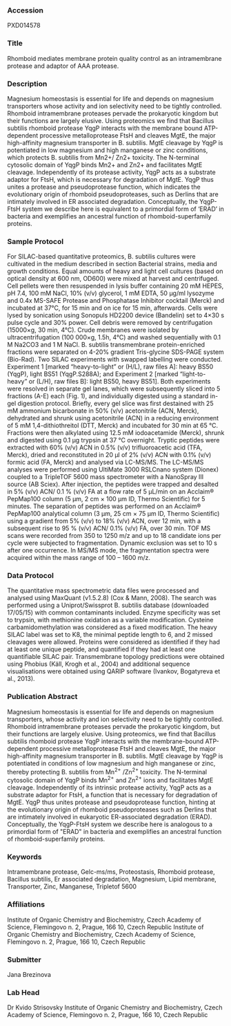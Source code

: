 ### Accession
PXD014578

### Title
Rhomboid mediates membrane protein quality control as an intramembrane protease and adaptor of AAA protease.

### Description
Magnesium homeostasis is essential for life and depends on magnesium transporters whose activity and ion selectivity need to be tightly controlled. Rhomboid intramembrane proteases pervade the prokaryotic kingdom but their functions are largely elusive. Using proteomics we find that Bacillus subtilis rhomboid protease YqgP interacts with the membrane bound ATP-dependent processive metalloprotease FtsH and cleaves MgtE, the major high-affinity magnesium transporter in B. subtilis. MgtE cleavage by YqgP is potentiated in low magnesium and high manganese or zinc conditions, which protects B. subtilis from Mn2+/ Zn2+ toxicity. The N-terminal cytosolic domain of YqgP binds Mn2+ and Zn2+ and facilitates MgtE cleavage. Independently of its protease activity, YqgP acts as a substrate adaptor for FtsH, which is necessary for degradation of MgtE. YqgP thus unites a protease and pseudoprotease function, which indicates the evolutionary origin of rhomboid pseudoproteases, such as Derlins that are intimately involved in ER associated degradation. Conceptually, the YqgP-FtsH system we describe here is equivalent to a primordial form of ‘ERAD’ in bacteria and exemplifies an ancestral function of rhomboid-superfamily proteins.

### Sample Protocol
For SILAC-based quantitative proteomics, B. subtilis cultures were cultivated in the medium described in section Bacterial strains, media and growth conditions. Equal amounts of heavy and light cell cultures (based on optical density at 600 nm, OD600) were mixed at harvest and centrifuged. Cell pellets were then resuspended in lysis buffer containing 20 mM HEPES, pH 7.4, 100 mM NaCl, 10% (v/v) glycerol, 1 mM EDTA, 50 µg/ml lysozyme and 0.4x MS-SAFE Protease and Phosphatase Inhibitor cocktail (Merck) and incubated at 37°C, for 15 min and on ice for 15 min, afterwards. Cells were lysed by sonication using Sonopuls HD2200 device (Bandelin) set to 4×30 s pulse cycle and 30% power. Cell debris were removed by centrifugation (15000×g, 30 min, 4°C). Crude membranes were isolated by ultracentrifugation (100 000×g, 1.5h, 4°C) and washed sequentially with 0.1 M Na2CO3 and 1 M NaCl.   B. subtilis transmembrane protein-enriched fractions were separated on 4-20% gradient Tris-glycine SDS-PAGE system (Bio-Rad). Two SILAC experiments with swapped labelling were conducted. Experiment 1 [marked “heavy-to-light” or (H/L), raw files A]: heavy BS50 (YqgP), light BS51 (YqgP.S288A); and Experiment 2 [marked “light-to-heavy” or (L/H), raw files B]: light BS50, heavy BS51]. Both experiments were resolved in separate gel lanes, which were subsequently sliced into 5 fractions (A-E) each (Fig. 1), and individually digested using a standard in-gel digestion protocol. Briefly, every gel slice was first destained with 25 mM ammonium bicarbonate in 50% (v/v) acetonitrile (ACN, Merck), dehydrated and shrunk using acetonitrile (ACN) in a reducing environment of 5 mM 1,4-dithiothreitol (DTT, Merck) and incubated for 30 min at 65 °C. Fractions were then alkylated using 12.5 mM iodoacetamide (Merck), shrunk and digested using 0.1 µg trypsin at 37 °C overnight. Tryptic peptides were extracted with 60% (v/v) ACN in 0.5% (v/v) trifluoroacetic acid (TFA, Merck), dried and reconstituted in 20 µl of 2% (v/v) ACN with 0.1% (v/v) formic acid (FA, Merck) and analysed via LC-MS/MS. The LC-MS/MS analyses were performed using UltiMate 3000 RSLCnano system (Dionex) coupled to a TripleTOF 5600 mass spectrometer with a NanoSpray III source (AB Sciex). After injection, the peptides were trapped and desalted in 5% (v/v) ACN/ 0.1 % (v/v) FA at a flow rate of 5 μL/min on an Acclaim® PepMap100 column (5 μm, 2 cm × 100 μm ID, Thermo Scientific) for 5 minutes. The separation of peptides was performed on an Acclaim® PepMap100 analytical column (3 μm, 25 cm × 75 μm ID, Thermo Scientific) using a gradient from 5% (v/v) to 18% (v/v) ACN, over 12 min, with a subsequent rise to 95 % (v/v) ACN/ 0.1% (v/v) FA, over 30 min. TOF MS scans were recorded from 350 to 1250 m/z and up to 18 candidate ions per cycle were subjected to fragmentation. Dynamic exclusion was set to 10 s after one occurrence. In MS/MS mode, the fragmentation spectra were acquired within the mass range of 100 – 1600 m/z.

### Data Protocol
The quantitative mass spectrometric data files were processed and analysed using MaxQuant (v1.5.2.8) (Cox & Mann, 2008). The search was performed using a Uniprot/Swissprot B. subtilis database (downloaded 17/05/15) with common contaminants included. Enzyme specificity was set to trypsin, with methionine oxidation as a variable modification. Cysteine carbamidomethylation was considered as a fixed modification. The heavy SILAC label was set to K8, the minimal peptide length to 6, and 2 missed cleavages were allowed. Proteins were considered as identified if they had at least one unique peptide, and quantified if they had at least one quantifiable SILAC pair. Transmembrane topology predictions were obtained using Phobius (Käll, Krogh et al., 2004) and additional sequence visualisations were obtained using QARIP software (Ivankov, Bogatyreva et al., 2013).

### Publication Abstract
Magnesium homeostasis is essential for life and depends on magnesium transporters, whose activity and ion selectivity need to be tightly controlled. Rhomboid intramembrane proteases pervade the prokaryotic kingdom, but their functions are largely elusive. Using proteomics, we find that Bacillus subtilis rhomboid protease YqgP interacts with the membrane-bound ATP-dependent processive metalloprotease FtsH and cleaves MgtE, the major high-affinity magnesium transporter in B.&#xa0;subtilis. MgtE cleavage by YqgP is potentiated in conditions of low magnesium and high manganese or zinc, thereby protecting B.&#xa0;subtilis from Mn<sup>2+</sup> /Zn<sup>2+</sup> toxicity. The N-terminal cytosolic domain of YqgP binds Mn<sup>2+</sup> and Zn<sup>2+</sup> ions and facilitates MgtE cleavage. Independently of its intrinsic protease activity, YqgP acts as a substrate adaptor for FtsH, a function that is necessary for degradation of MgtE. YqgP thus unites protease and pseudoprotease function, hinting at the evolutionary origin of rhomboid pseudoproteases such as Derlins that are intimately involved in eukaryotic ER-associated degradation (ERAD). Conceptually, the YqgP-FtsH system we describe here is analogous to a primordial form of "ERAD" in bacteria and exemplifies an ancestral function of rhomboid-superfamily proteins.

### Keywords
Intramembrane protease, Gelc-ms/ms, Proteostasis, Rhomboid protease, Bacillus subtilis, Er associated degradation, Magnesium, Lipid membrane, Transporter, Zinc, Manganese, Tripletof 5600

### Affiliations
Institute of Organic Chemistry and Biochemistry, Czech Academy of Science, Flemingovo n. 2,
Prague, 166 10, Czech Republic
Institute of Organic Chemistry and Biochemistry, Czech Academy of Science, Flemingovo n. 2, Prague, 166 10, Czech Republic

### Submitter
Jana Brezinova

### Lab Head
Dr Kvido Strisovsky
Institute of Organic Chemistry and Biochemistry, Czech Academy of Science, Flemingovo n. 2, Prague, 166 10, Czech Republic


